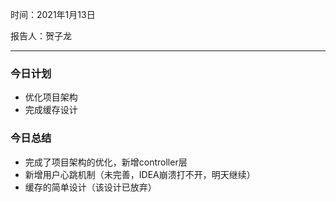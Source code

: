 时间：2021年1月13日

报告人：贺子龙

---

### 今日计划

* 优化项目架构
* 完成缓存设计



### 今日总结

* 完成了项目架构的优化，新增controller层
* 新增用户心跳机制（未完善，IDEA崩溃打不开，明天继续）
* 缓存的简单设计（该设计已放弃）